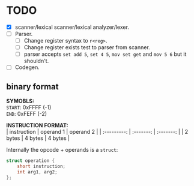 TODO
====

- [x] scanner/lexical scanner/lexical analyzer/lexer.
- [ ] Parser.
    - [ ] Change register syntax to `r<reg>`.
    - [ ] Change register exists test to parser from scanner.
    - [ ] parser accepts `set add 5`, `set 4 5`, `mov set get` and `mov 5 6` but it shouldn't.
- [ ] Codegen.

binary format
-------------
**SYMOBLS:**<br>
`START`: 0xFFFF (-1)<br>
`END`: 0xFEFF (-2)

**INSTRUCTION FORMAT:**<br>
| instruction | operand 1 | operand 2 |
| :---------: | :-------: | :-------: |
|   2 bytes   |  4 bytes  |  4 bytes  |

Internally the opcode + operands is a `struct`:
```c
struct operation {
    short instruction;
    int arg1, arg2;
};
```
